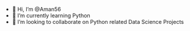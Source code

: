 - 👋 Hi, I’m @Aman56
- 🌱 I’m currently learning Python
- 💞️ I’m looking to collaborate on Python related Data Science Projects

<!---
Aman56/Aman56 is a ✨ special ✨ repository because its `README.md` (this file) appears on your GitHub profile.
You can click the Preview link to take a look at your changes.
--->
